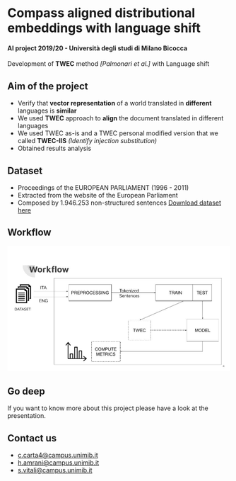 # Compass aligned distributional embeddings with language shift
#### AI project 2019/20 - Università degli studi di Milano Bicocca
Development of **TWEC** method *[Palmonari et al.]* with Language shift


## Aim of the project
+ Verify that **vector representation** of a world translated in **different** languages is **similar**
+ We used **TWEC** approach to **align** the document translated in different languages
+ We used TWEC as-is and a TWEC personal modified version that we called **TWEC-IIS** *(Identify injection substitution)*
+ Obtained results analysis

## Dataset
+ Proceedings of the EUROPEAN PARLIAMENT (1996 - 2011)
+ Extracted from the website of the European Parliament
+ Composed by 1.946.253 non-structured sentences
[Download dataset here](https://en.wikipedia.org/wiki/Europarl_Corpus)

## Workflow
![picture](images/workflow.jpg)

## Go deep
If you want to know more about this project please have a look at the presentation.

## Contact us
+ c.carta4@campus.unimib.it
+ h.amrani@campus.unimib.it
+ s.vitali@campus.unimib.it

